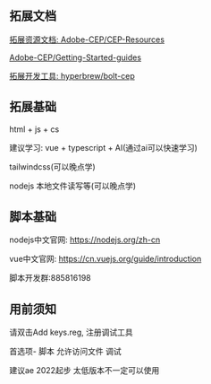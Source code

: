 ## 拓展文档

[拓展资源文档: Adobe-CEP/CEP-Resources](https://github.com/Adobe-CEP/CEP-Resources)

[Adobe-CEP/Getting-Started-guides](https://github.com/Adobe-CEP/Getting-Started-guides)

[拓展开发工具: hyperbrew/bolt-cep](https://github.com/hyperbrew/bolt-cep)

## 拓展基础

html + js + cs

建议学习:  vue +  typescript + AI(通过ai可以快速学习)

tailwindcss(可以晚点学)

nodejs 本地文件读写等(可以晚点学)

## 脚本基础

nodejs中文官网: https://nodejs.org/zh-cn

vue中文官网: https://cn.vuejs.org/guide/introduction

脚本开发群:885816198

## 用前须知

请双击Add keys.reg, 注册调试工具

首选项- 脚本 允许访问文件 调试

建议ae 2022起步 太低版本不一定可以使用
